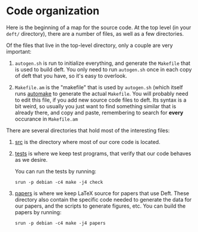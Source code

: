 # Code organization

Here is the beginning of a map for the source code.  At the top level
(in your `deft/` directory), there are a number of files, as well as a
few directories.

Of the files that live in the top-level directory, only a couple are
very important:

1. `autogen.sh` is run to initialize everything, and generate the
   `Makefile` that is used to build deft.  You only need to run
   `autogen.sh` once in each copy of deft that you have, so it's easy
   to overlook.

2. `Makefile.am` is the "makefile" that is used by `autogen.sh` (which
   itself runs [automake][] to generate the actual
   `Makefile`.  You will probably need to edit this file, if you add
   new source code files to deft.  Its syntax is a bit weird, so
   usually you just want to find something similar that is already
   there, and copy and paste, remembering to search for **every**
   occurance in `Makefile.am`

[automake]: http://www.gnu.org/software/automake/manual/automake.html

There are several directories that hold most of the interesting files:

1. [src](../src/src.html) is the directory where most of our core code is located.

2. [tests](../tests/tests.html) is where we keep test programs, that verify that our code
   behaves as we desire.

   You can run the tests by running:

       srun -p debian -c4 make -j4 check

3. [papers](../papers/papers.html) is where we keep LaTeX source for papers that use Deft.
   These directory also contain the specific code needed to generate
   the data for our papers, and the scripts to generate figures, etc.
   You can build the papers by running:

       srun -p debian -c4 make -j4 papers
